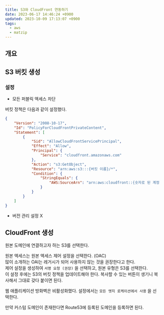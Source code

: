 ```yaml
---
title: S3와 CloudFront 연동하기
date: 2023-06-17 14:46:24 +0900
updated: 2023-10-09 17:13:07 +0900
tags:
  - aws
  - matzip
---
```


## 개요



## S3 버킷 생성

### 설정

- 모든 퍼블릭 액세스 차단

버킷 정책은 다음과 같이 설정했다.

```json
{
    "Version": "2008-10-17",
    "Id": "PolicyForCloudFrontPrivateContent",
    "Statement": [
        {
            "Sid": "AllowCloudFrontServicePrincipal",
            "Effect": "Allow",
            "Principal": {
                "Service": "cloudfront.amazonaws.com"
            },
            "Action": "s3:GetObject",
            "Resource": "arn:aws:s3:::{버킷 이름}/*",
            "Condition": {
                "StringEquals": {
                    "AWS:SourceArn": "arn:aws:cloudfront::{숫자로 된 계정 id}:distribution/{cloudfront id}"
                }
            }
        }
    ]
}
```

- 버전 관리 설정 X

## CloudFront 생성

원본 도메인에 연결하고자 하는 S3를 선택한다.

원본 액세스는 원본 액세스 제어 설정을 선택한다. (OAC)     
많이 소개하는 OAI는 레거시가 되어 사용하지 않는 것을 권장한다고 한다.    
제어 설정을 생성하여 `서명 요청 (권장)` 을 선택하고, 원본 유형은 S3를 선택한다.     
이 설정 후에는 S3의 버킷 정책을 업데이트해야 한다. 복사할 수 있는 버튼이 생기니 복사해서 그대로 갖다 붙이면 된다. 

웹 애플리케이션 방화벽은 비활성화했다.
설정에서는 `모든 엣지 로케이션에서 사용` 을 선택한다.    

만약 커스텀 도메인이 존재한다면 Route53에 등록된 도메인을 등록하면 된다.